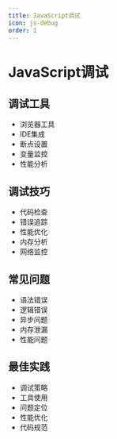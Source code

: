 ```yaml
---
title: JavaScript调试
icon: js-debug
order: 1
---
```


# JavaScript调试

## 调试工具
- 浏览器工具
- IDE集成
- 断点设置
- 变量监控
- 性能分析

## 调试技巧
- 代码检查
- 错误追踪
- 性能优化
- 内存分析
- 网络监控

## 常见问题
- 语法错误
- 逻辑错误
- 异步问题
- 内存泄漏
- 性能问题

## 最佳实践
- 调试策略
- 工具使用
- 问题定位
- 性能优化
- 代码规范
